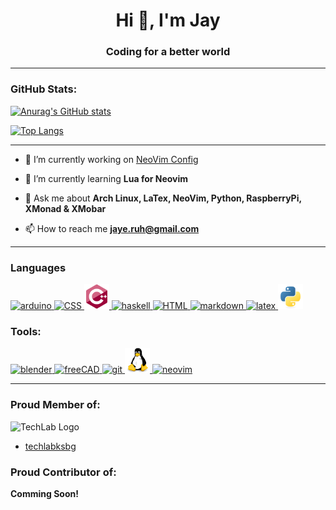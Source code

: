 <h1 align="center">Hi 👋, I'm Jay</h1>
<h3 align="center">Coding for a better world</h3>

---

<h3 align="left">GitHub Stats:</h3>

[![Anurag's GitHub stats](https://github-readme-stats.vercel.app/api?username=JirR02)](https://github.com/anuraghazra/github-readme-stats)

[![Top Langs](https://github-readme-stats.vercel.app/api/top-langs/?username=anuraghazra)](https://github.com/anuraghazra/github-readme-stats)

---

- 🔭 I’m currently working on [NeoVim Config](https://github.com/JirR02/neovim_setup)

- 🌱 I’m currently learning **Lua for Neovim**

- 💬 Ask me about **Arch Linux, LaTex, NeoVim, Python, RaspberryPi, XMonad & XMobar**

- 📫 How to reach me **jaye.ruh@gmail.com**

---

<h3 align="left">Languages</h3>
<p align="left"> <a href="https://www.arduino.cc/" target="_blank" rel="noreferrer"> <img src="https://cdn.worldvectorlogo.com/logos/arduino-1.svg" alt="arduino" width="40" height="40"/> </a> <a href="https://www.w3.org/Style/CSS/" target="_blank" rel="noreferrer"> <img src="https://upload.wikimedia.org/wikipedia/commons/d/d5/CSS3_logo_and_wordmark.svg" alt="CSS" width="40" height="40"/> <a href="https://www.w3schools.com/cpp/" target="_blank" rel="noreferrer"> <img src="https://raw.githubusercontent.com/devicons/devicon/master/icons/cplusplus/cplusplus-original.svg" alt="cplusplus" width="40" height="40"/> <a href="https://www.haskell.org/" target="_blank" rel="noreferrer"> <img src="https://upload.wikimedia.org/wikipedia/commons/1/1c/Haskell-Logo.svg" alt="haskell" width="40" height="40"/> <a href="https://html.spec.whatwg.org/" target="_blank" rel="noreferrer"> <img src="https://upload.wikimedia.org/wikipedia/commons/6/61/HTML5_logo_and_wordmark.svg" alt="HTML" width="40" height="40"/> </a> <a href="https://daringfireball.net/projects/markdown/" target="_blank" rel="noreferrer"> <img src="https://upload.wikimedia.org/wikipedia/commons/4/48/Markdown-mark.svg" alt="markdown" width="65" height="40"/> </a> <a href="https://www.latex-project.org/" target="_blank" rel="noreferrer"> <img src="https://upload.wikimedia.org/wikipedia/commons/9/92/LaTeX_logo.svg" alt="latex" width="105" height="40"/> </a> <a href="https://www.python.org" target="_blank" rel="noreferrer"> <img src="https://raw.githubusercontent.com/devicons/devicon/master/icons/python/python-original.svg" alt="python" width="40" height="40"/> </a> </p>

<h3 align="left">Tools:</h3>
<p align="left"> <a href="https://www.blender.org/" target="_blank" rel="noreferrer"> <img src="https://download.blender.org/branding/community/blender_community_badge_white.svg" alt="blender" width="40" height="40"/> </a> <a href="https://www.freecad.org/" target="_blank" rel="noreferrer"> <img src="https://upload.wikimedia.org/wikipedia/commons/f/f7/FreeCAD-logo.svg" alt="freeCAD" width="40" height="40"/> </a>  <a href="https://git-scm.com/" target="_blank" rel="noreferrer"> <img src="https://www.vectorlogo.zone/logos/git-scm/git-scm-icon.svg" alt="git" width="40" height="40"/> </a> <a href="https://www.linux.org/" target="_blank" rel="noreferrer"> <img src="https://raw.githubusercontent.com/devicons/devicon/master/icons/linux/linux-original.svg" alt="linux" width="40" height="40"/> </a> <a href="https://neovim.io/" target="_blank" rel="noreferrer"> <img src="https://upload.wikimedia.org/wikipedia/commons/3/3a/Neovim-mark.svg" alt="neovim" width="40" height="40"/> </a> </p>

---

<h3 align="left">Proud Member of:</h3>
<p align="left"> <img src="https://avatars.githubusercontent.com/u/43497934?s=200&v=4" alt="TechLab Logo" width="40" height="40"/> </p>

- [techlabksbg](https://github.com/techlabksbg)

<h3 align="left">Proud Contributor of:</h3>

**Comming Soon!**
